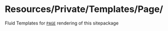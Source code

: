 # Resources/Private/Templates/Page/

Fluid Templates for [`PAGE`](../../../../Configuration/TypoScript/Setup/page.typoscript) rendering of this sitepackage